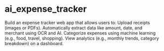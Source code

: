 # ai_expense_tracker
Build an expense tracker web app that allows users to:  Upload receipts (images or PDFs). Automatically extract data like amount, date, and merchant using OCR and AI. Categorize expenses using machine learning (e.g., food, travel, shopping). View analytics (e.g., monthly trends, category breakdown) on a dashboard.
